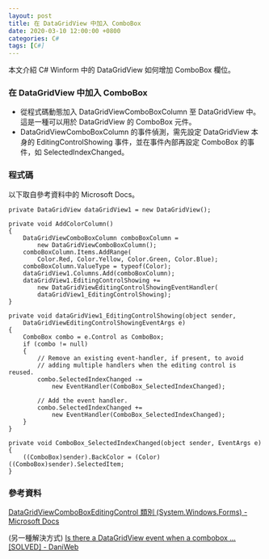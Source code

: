 ```yaml
---
layout: post
title: 在 DataGridView 中加入 ComboBox
date: 2020-03-10 12:00:00 +0800
categories: C# 
tags: [C#]
---
```


本文介紹 C# Winform 中的 DataGridView 如何增加 ComboBox 欄位。

### 在 DataGridView 中加入 ComboBox

- 從程式碼動態加入 DataGridViewComboBoxColumn 至 DataGridView 中。這是一種可以用於 DataGridView 的 ComboBox 元件。
- DataGridViewComboBoxColumn 的事件偵測，需先設定 DataGridView 本身的 EditingControlShowing 事件，並在事件內部再設定 ComboBox 的事件，如 SelectedIndexChanged。

### 程式碼

以下取自參考資料中的 Microsoft Docs。

```
private DataGridView dataGridView1 = new DataGridView();

private void AddColorColumn()
{
    DataGridViewComboBoxColumn comboBoxColumn =
        new DataGridViewComboBoxColumn();
    comboBoxColumn.Items.AddRange(
        Color.Red, Color.Yellow, Color.Green, Color.Blue);
    comboBoxColumn.ValueType = typeof(Color);
    dataGridView1.Columns.Add(comboBoxColumn);
    dataGridView1.EditingControlShowing +=
        new DataGridViewEditingControlShowingEventHandler(
        dataGridView1_EditingControlShowing);
}

private void dataGridView1_EditingControlShowing(object sender,
    DataGridViewEditingControlShowingEventArgs e)
{
    ComboBox combo = e.Control as ComboBox;
    if (combo != null)
    {
        // Remove an existing event-handler, if present, to avoid 
        // adding multiple handlers when the editing control is reused.
        combo.SelectedIndexChanged -=
            new EventHandler(ComboBox_SelectedIndexChanged);

        // Add the event handler. 
        combo.SelectedIndexChanged +=
            new EventHandler(ComboBox_SelectedIndexChanged);
    }
}

private void ComboBox_SelectedIndexChanged(object sender, EventArgs e)
{
    ((ComboBox)sender).BackColor = (Color)((ComboBox)sender).SelectedItem;
}
```

### 參考資料
[DataGridViewComboBoxEditingControl 類別 (System.Windows.Forms) - Microsoft Docs](https://docs.microsoft.com/zh-tw/dotnet/api/system.windows.forms.datagridviewcomboboxeditingcontrol?view=netframework-4.8)

(另一種解決方式) [Is there a DataGridView event when a combobox ... [SOLVED] - DaniWeb](https://www.daniweb.com/programming/software-development/threads/452140/is-there-a-datagridview-event-when-a-combobox-value-changes)